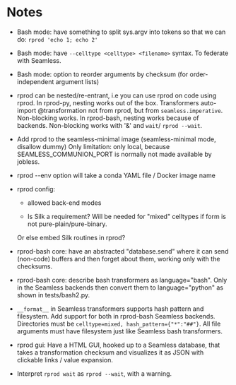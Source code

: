 # Notes

- Bash mode: have something to split sys.argv into tokens so that we can do:
 `rprod 'echo 1; echo 2'`

- Bash mode: have `--celltype <celltype> <filename>` syntax. To federate with Seamless.

- Bash mode: option to reorder arguments by checksum (for order-independent argument lists)

- rprod can be nested/re-entrant, i.e you can use rprod on code using rprod. In rprod-py, nesting works out of the box. Transformers auto-import @transformation not from rprod, but from `seamless.imperative`. Non-blocking works.
In rprod-bash, nesting works because of backends. Non-blocking works with '&' and `wait`/ `rprod --wait`.

- Add rprod to the seamless-minimal image (seamless-minimal mode, disallow dummy)
Only limitation: only local, because SEAMLESS_COMMUNION_PORT is normally not made available by jobless.

- rprod --env option will take a conda YAML file / Docker image name

- rprod config:

  - allowed back-end modes

  - Is Silk a requirement? Will be needed for "mixed" celltypes if form is not pure-plain/pure-binary.

  Or else embed Silk routines in rprod?

- rprod-bash core: have an abstracted "database.send" where it can send (non-code) buffers and then forget about them, working only with the checksums.

- rprod-bash core: describe bash transformers as language="bash". Only in the Seamless backends then convert them to language="python" as shown in tests/bash2.py.

- `__format__` in Seamless transformers supports hash pattern and filesystem. Add support for both in rprod-bash Seamless backends. Directories must be `celltype=mixed, hash_pattern={"*":"##"}`. All file arguments must have filesystem just like Seamless bash transformers.

- rprod gui: Have a HTML GUI, hooked up to a Seamless database, that takes a transformation checksum and visualizes it as JSON with clickable links / value expansion.

- Interpret `rprod wait` as `rprod --wait`, with a warning.